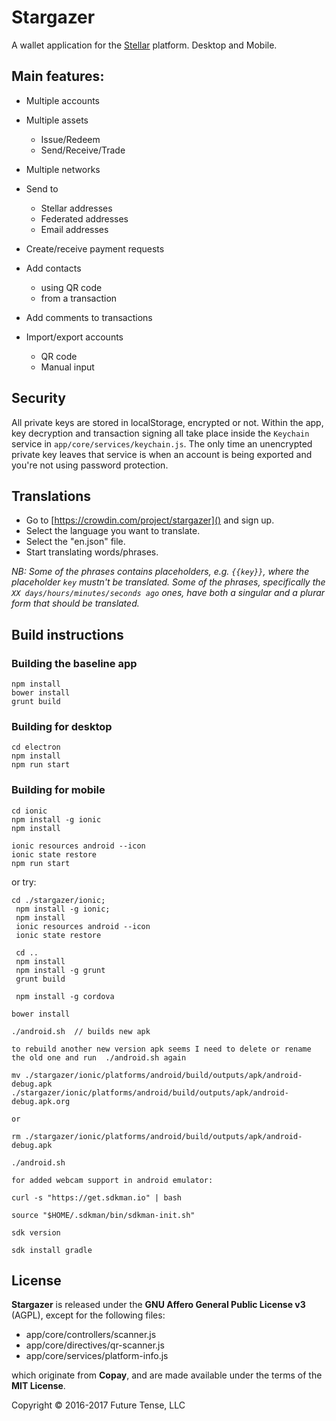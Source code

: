 # Stargazer

A wallet application for the [Stellar](https://stellar.org) platform. Desktop and Mobile.


## Main features:

* Multiple accounts

* Multiple assets
    * Issue/Redeem
    * Send/Receive/Trade

* Multiple networks

* Send to
    * Stellar addresses
    * Federated addresses
    * Email addresses

* Create/receive payment requests

* Add contacts
    * using QR code
    * from a transaction

* Add comments to transactions

* Import/export accounts
    * QR code
    * Manual input


## Security

All private keys are stored in localStorage, encrypted or not. Within the app, key decryption and transaction signing all take place inside the `Keychain` service in `app/core/services/keychain.js`. The only time an unencrypted private key leaves that service is when an account is being exported and you're not using password protection.


## Translations

- Go to [https://crowdin.com/project/stargazer]() and sign up.
- Select the language you want to translate.
- Select the "en.json" file.
- Start translating words/phrases.

*NB: Some of the phrases contains placeholders, e.g. `{{key}}`, where the placeholder `key` mustn't be translated.
Some of the phrases, specifically the `XX days/hours/minutes/seconds ago` ones, have both a singular and a plurar form that should be translated.*


## Build instructions

### Building the baseline app
```
npm install
bower install
grunt build
```

### Building for desktop
```
cd electron
npm install
npm run start
```

### Building for mobile
```
cd ionic
npm install -g ionic
npm install

ionic resources android --icon
ionic state restore
npm run start
```

or try:

```
cd ./stargazer/ionic;
 npm install -g ionic;
 npm install
 ionic resources android --icon 
 ionic state restore

 cd ..
 npm install
 npm install -g grunt 
 grunt build

 npm install -g cordova
 
bower install

./android.sh  // builds new apk

to rebuild another new version apk seems I need to delete or rename the old one and run  ./android.sh again

mv ./stargazer/ionic/platforms/android/build/outputs/apk/android-debug.apk ./stargazer/ionic/platforms/android/build/outputs/apk/android-debug.apk.org

or 

rm ./stargazer/ionic/platforms/android/build/outputs/apk/android-debug.apk

./android.sh

for added webcam support in android emulator:

curl -s "https://get.sdkman.io" | bash

source "$HOME/.sdkman/bin/sdkman-init.sh"

sdk version

sdk install gradle

```


## License

**Stargazer** is released under the **GNU Affero General Public License v3** (AGPL), except for the following files:

* app/core/controllers/scanner.js
* app/core/directives/qr-scanner.js
* app/core/services/platform-info.js

which originate from **Copay**, and are made available under the terms of the **MIT License**.

Copyright &copy; 2016-2017 Future Tense, LLC
